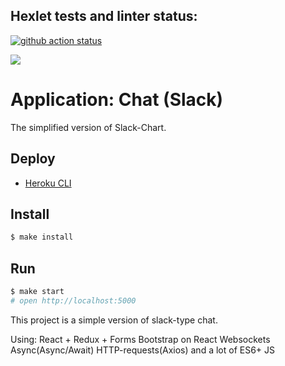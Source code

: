 ## Hexlet tests and linter status:

[![github action status](https://github.com/hexlet-components/projects-frontend-l4-server/workflows/Node%20CI/badge.svg)](../../actions)

<a href="https://codeclimate.com/github/chedosaf/frontend-project-lvl4/maintainability"><img src="https://api.codeclimate.com/v1/badges/1ed5729ed81d55c07c25/maintainability" /></a>

# Application: Chat (Slack)

The simplified version of Slack-Chart.

## Deploy

* [Heroku CLI](https://frontend-hexlet-4-chedosaf.herokuapp.com/)

## Install

```sh
$ make install
```

## Run

```sh
$ make start
# open http://localhost:5000
```

This project is a simple version of slack-type chat.

Using:
React + Redux + Forms
Bootstrap on React
Websockets
Async(Async/Await)
HTTP-requests(Axios)
and a lot of ES6+ JS
